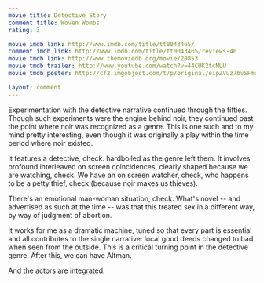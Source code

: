 ```yaml
---
movie title: Detective Story
comment title: Woven Wombs
rating: 3

movie imdb link: http://www.imdb.com/title/tt0043465/
comment imdb link: http://www.imdb.com/title/tt0043465/reviews-40
movie tmdb link: http://www.themoviedb.org/movie/20853
movie tmdb trailer: http://www.youtube.com/watch?v=44CUK2tcMUU
movie tmdb poster: http://cf2.imgobject.com/t/p/original/eipZVuz7bvSFmq8BfMgTsEme3Pm.jpg

layout: comment
---
```


Experimentation with the detective narrative continued through the fifties. Though such experiments were the engine behind noir, they continued past the point where noir was recognized as a genre. This is one such and to my mind pretty interesting, even though it was originally a play within the time period where noir existed. 

It features a detective, check. hardboiled as the genre left them. It involves profound interleaved on screen coincidences, clearly shaped because we are watching, check. We have an on screen watcher, check, who happens to be a petty thief, check (because noir makes us thieves). 

There's an emotional man-woman situation, check. What's novel -- and advertised as such at the time -- was that this treated sex in a different way, by way of judgment of abortion. 

It works for me as a dramatic machine, tuned so that every part is essential and all contributes to the single narrative: local good deeds changed to bad when seen from the outside. This is a critical turning point in the detective genre. After this, we can have Altman. 

And the actors are integrated.